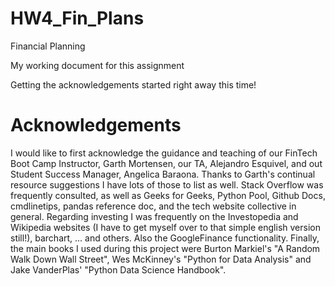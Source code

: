 # HW4_Fin_Plans
Financial Planning

My working document for this assignment







Getting the acknowledgements started right away this time!

# Acknowledgements

I would like to first acknowledge the guidance and teaching of our FinTech Boot Camp Instructor, Garth Mortensen, our TA, Alejandro Esquivel, and out Student Success Manager, Angelica Baraona. Thanks to Garth's continual resource suggestions I have lots of those to list as well. Stack Overflow was frequently consulted, as well as Geeks for Geeks, Python Pool, Github Docs, cmdlinetips, pandas reference doc, and the tech website collective in general. Regarding investing I was frequently on the Investopedia and Wikipedia websites (I have to get myself over to that simple english version still!), barchart, ... and others. Also the GoogleFinance functionality. Finally, the main books I used during this project were Burton Markiel's "A Random Walk Down Wall Street", Wes McKinney's "Python for Data Analysis" and Jake VanderPlas' "Python Data Science Handbook".  
